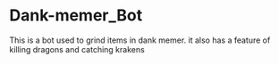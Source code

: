 # Dank-memer_Bot
This is a bot used to grind items in dank memer. it also has a feature of killing dragons and catching krakens
